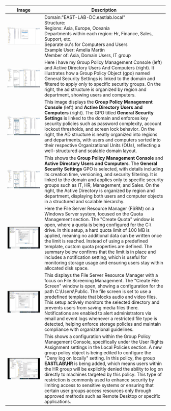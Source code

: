 
| Image                       | Description                                                                                                                                                                                                                                                                                                                                                                                                                                                                                                                                                                                                                                                                                    |
| --------------------------- | ---------------------------------------------------------------------------------------------------------------------------------------------------------------------------------------------------------------------------------------------------------------------------------------------------------------------------------------------------------------------------------------------------------------------------------------------------------------------------------------------------------------------------------------------------------------------------------------------------------------------------------------------------------------------------------------------- |
| ![](AD-user-computers.png)  | Domain:"EAST-LAB-DC.eastlab.local"<br>Structure:<br>Regions: Asia, Europe, Oceania<br>Departments within each region: Hr, Finance, Sales, Support, etc.<br>Separate ou's for Computers and Users<br>Example User: Amelia Martin<br>Member of: Asia, Domain Users, IT group                                                                                                                                                                                                                                                                                                                                                                                                                     |
| ![](GPM-AD.png)             | Here i have my Group Policy Management Console (left) and Active Directory Users And Computers (right). It illustrates how a Group Policy Object (gpo) named General Security Settings is linked to the domain and filtered to apply only to specific security groups. On the right, the ad structure is organized by region and department, showing users and computers.                                                                                                                                                                                                                                                                                                                      |
| ![](GeneralSettings-AD.png) | This image displays the **Group Policy Management Console** (left) and **Active Directory Users and Computers** (right). The GPO titled **General Security Settings** is linked to the domain and enforces key security policies such as password complexity, account lockout thresholds, and screen lock behavior. On the right, the AD structure is neatly organized into regions and departments, with users and computers sorted into their respective Organizational Units (OUs), reflecting a well-structured and scalable domain layout.                                                                                                                                                |
| ![](AD-in-GPO.png)          | This shows the **Group Policy Management Console** and **Active Directory Users and Computers**. The **General Security Settings** GPO is selected, with details including its creation time, versioning, and security filtering. It is linked to the domain and applies only to specific security groups such as IT, HR, Management, and Sales. On the right, the Active Directory is organized by region and department, displaying both users and computer objects in a structured and scalable hierarchy.                                                                                                                                                                                  |
| ![](Quotas.png)             | Here the File Server Resource Manager (FSRM) on a Windows Server system, focused on the Quota Management section. The "Create Quota" window is open, where a quota is being configured for the C:\ drive. In this setup, a hard quota limit of 100 MB is applied, meaning no additional data can be written once the limit is reached. Instead of using a predefined template, custom quota properties are defined. The summary below confirms that the limit is in place and includes a notification setting, which is useful for monitoring storage usage and ensuring users stay within allocated disk space.                                                                               |
| ![](FileScreens.png)        | This displays the File Server Resource Manager with a focus on File Screening Management. The "Create File Screen" window is open, showing a configuration for the path C:\Users\Public. The file screen is set to use a predefined template that blocks audio and video files. This setup actively monitors the selected directory and prevents users from saving media files there. Notifications are enabled to alert administrators via email and event logs whenever a restricted file type is detected, helping enforce storage policies and maintain compliance with organizational guidelines.                                                                                         |
| ![](HR-Access-Deny.png)     | This shows a configuration within the Group Policy Management Console, specifically under the User Rights Assignment settings in the Local Policies section. A new group policy object is being edited to configure the "Deny log on locally" setting. In this policy, the group **EASTLAB\HR** is being added, which means users within the HR group will be explicitly denied the ability to log on directly to machines targeted by this policy. This type of restriction is commonly used to enhance security by limiting access to sensitive systems or ensuring that certain user groups access resources only through approved methods such as Remote Desktop or specific applications. |
